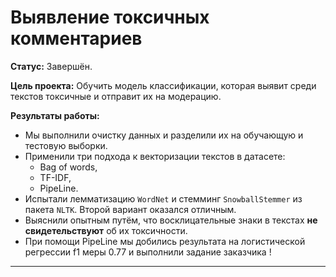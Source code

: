 # Выявление токсичных комментариев

**Статус:** Завершён.

**Цель проекта:** Обучить модель классификации, которая выявит среди текстов токсичные и отправит их на модерацию.

**Результаты работы:**
   - Мы выполнили очистку данных и разделили их на обучающую и тестовую выборки.
   - Применили три подхода к векторизации текстов в датасете:
       - Bag of words,
       - TF-IDF,
       - PipeLine.
- Испытали лемматизацию `WordNet` и стемминг `SnowballStemmer` из пакета `NLTK`. Второй вариант оказался отличным.
- Выяснили опытным путём, что восклицательные знаки в текстах **не свидетельствуют** об их токсичности.
- При помощи PipeLine мы добились результата на логистической регрессии f1 меры 0.77 и выполнили задание заказчика !
---
